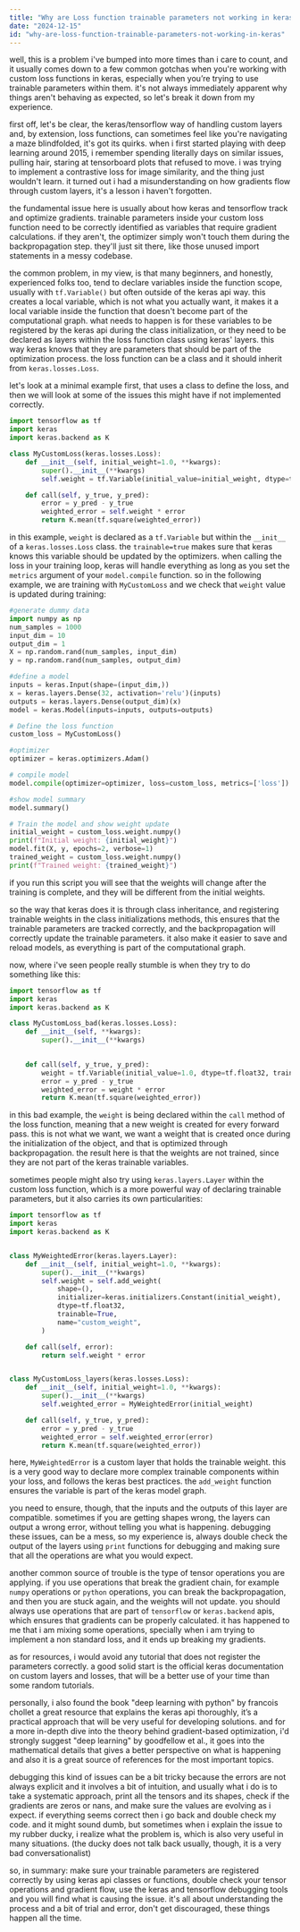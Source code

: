 ```yaml
---
title: "Why are Loss function trainable parameters not working in keras?"
date: "2024-12-15"
id: "why-are-loss-function-trainable-parameters-not-working-in-keras"
---
```


well, this is a problem i've bumped into more times than i care to count, and it usually comes down to a few common gotchas when you're working with custom loss functions in keras, especially when you’re trying to use trainable parameters within them. it's not always immediately apparent why things aren't behaving as expected, so let's break it down from my experience.

first off, let's be clear, the keras/tensorflow way of handling custom layers and, by extension, loss functions, can sometimes feel like you're navigating a maze blindfolded, it's got its quirks. when i first started playing with deep learning around 2015, i remember spending literally days on similar issues, pulling hair, staring at tensorboard plots that refused to move. i was trying to implement a contrastive loss for image similarity, and the thing just wouldn't learn. it turned out i had a misunderstanding on how gradients flow through custom layers, it's a lesson i haven't forgotten.

the fundamental issue here is usually about how keras and tensorflow track and optimize gradients. trainable parameters inside your custom loss function need to be correctly identified as variables that require gradient calculations. if they aren't, the optimizer simply won't touch them during the backpropagation step. they'll just sit there, like those unused import statements in a messy codebase.

the common problem, in my view, is that many beginners, and honestly, experienced folks too, tend to declare variables inside the function scope, usually with `tf.Variable()` but often outside of the keras api way. this creates a local variable, which is not what you actually want, it makes it a local variable inside the function that doesn't become part of the computational graph. what needs to happen is for these variables to be registered by the keras api during the class initialization, or they need to be declared as layers within the loss function class using keras' layers. this way keras knows that they are parameters that should be part of the optimization process. the loss function can be a class and it should inherit from `keras.losses.Loss`.

let's look at a minimal example first, that uses a class to define the loss, and then we will look at some of the issues this might have if not implemented correctly.

```python
import tensorflow as tf
import keras
import keras.backend as K

class MyCustomLoss(keras.losses.Loss):
    def __init__(self, initial_weight=1.0, **kwargs):
        super().__init__(**kwargs)
        self.weight = tf.Variable(initial_value=initial_weight, dtype=tf.float32, trainable=True)

    def call(self, y_true, y_pred):
        error = y_pred - y_true
        weighted_error = self.weight * error
        return K.mean(tf.square(weighted_error))
```

in this example, `weight` is declared as a `tf.Variable` but within the `__init__` of a `keras.losses.Loss` class. the `trainable=true` makes sure that keras knows this variable should be updated by the optimizers. when calling the loss in your training loop, keras will handle everything as long as you set the `metrics` argument of your `model.compile` function. so in the following example, we are training with `MyCustomLoss` and we check that `weight` value is updated during training:

```python
#generate dummy data
import numpy as np
num_samples = 1000
input_dim = 10
output_dim = 1
X = np.random.rand(num_samples, input_dim)
y = np.random.rand(num_samples, output_dim)

#define a model
inputs = keras.Input(shape=(input_dim,))
x = keras.layers.Dense(32, activation='relu')(inputs)
outputs = keras.layers.Dense(output_dim)(x)
model = keras.Model(inputs=inputs, outputs=outputs)

# Define the loss function
custom_loss = MyCustomLoss()

#optimizer
optimizer = keras.optimizers.Adam()

# compile model
model.compile(optimizer=optimizer, loss=custom_loss, metrics=['loss'])

#show model summary
model.summary()

# Train the model and show weight update
initial_weight = custom_loss.weight.numpy()
print(f"Initial weight: {initial_weight}")
model.fit(X, y, epochs=2, verbose=1)
trained_weight = custom_loss.weight.numpy()
print(f"Trained weight: {trained_weight}")
```
if you run this script you will see that the weights will change after the training is complete, and they will be different from the initial weights. 

so the way that keras does it is through class inheritance, and registering trainable weights in the class initializations methods, this ensures that the trainable parameters are tracked correctly, and the backpropagation will correctly update the trainable parameters. it also make it easier to save and reload models, as everything is part of the computational graph.

now, where i've seen people really stumble is when they try to do something like this:

```python
import tensorflow as tf
import keras
import keras.backend as K

class MyCustomLoss_bad(keras.losses.Loss):
    def __init__(self, **kwargs):
        super().__init__(**kwargs)
        

    def call(self, y_true, y_pred):
        weight = tf.Variable(initial_value=1.0, dtype=tf.float32, trainable=True)
        error = y_pred - y_true
        weighted_error = weight * error
        return K.mean(tf.square(weighted_error))
```

in this bad example, the `weight` is being declared within the `call` method of the loss function, meaning that a new weight is created for every forward pass. this is not what we want, we want a weight that is created once during the initialization of the object, and that is optimized through backpropagation. the result here is that the weights are not trained, since they are not part of the keras trainable variables.

sometimes people might also try using `keras.layers.Layer` within the custom loss function, which is a more powerful way of declaring trainable parameters, but it also carries its own particularities:

```python
import tensorflow as tf
import keras
import keras.backend as K


class MyWeightedError(keras.layers.Layer):
    def __init__(self, initial_weight=1.0, **kwargs):
        super().__init__(**kwargs)
        self.weight = self.add_weight(
            shape=(),
            initializer=keras.initializers.Constant(initial_weight),
            dtype=tf.float32,
            trainable=True,
            name="custom_weight",
        )

    def call(self, error):
        return self.weight * error


class MyCustomLoss_layers(keras.losses.Loss):
    def __init__(self, initial_weight=1.0, **kwargs):
        super().__init__(**kwargs)
        self.weighted_error = MyWeightedError(initial_weight)

    def call(self, y_true, y_pred):
        error = y_pred - y_true
        weighted_error = self.weighted_error(error)
        return K.mean(tf.square(weighted_error))
```

here, `MyWeightedError` is a custom layer that holds the trainable weight. this is a very good way to declare more complex trainable components within your loss, and follows the keras best practices. the `add_weight` function ensures the variable is part of the keras model graph.

you need to ensure, though, that the inputs and the outputs of this layer are compatible. sometimes if you are getting shapes wrong, the layers can output a wrong error, without telling you what is happening. debugging these issues, can be a mess, so my experience is, always double check the output of the layers using `print` functions for debugging and making sure that all the operations are what you would expect.

another common source of trouble is the type of tensor operations you are applying. if you use operations that break the gradient chain, for example `numpy` operations or `python` operations, you can break the backpropagation, and then you are stuck again, and the weights will not update. you should always use operations that are part of `tensorflow` or `keras.backend` apis, which ensures that gradients can be properly calculated. it has happened to me that i am mixing some operations, specially when i am trying to implement a non standard loss, and it ends up breaking my gradients.

as for resources, i would avoid any tutorial that does not register the parameters correctly. a good solid start is the official keras documentation on custom layers and losses, that will be a better use of your time than some random tutorials.

personally, i also found the book "deep learning with python" by francois chollet a great resource that explains the keras api thoroughly, it’s a practical approach that will be very useful for developing solutions. and for a more in-depth dive into the theory behind gradient-based optimization, i'd strongly suggest "deep learning" by goodfellow et al., it goes into the mathematical details that gives a better perspective on what is happening and also it is a great source of references for the most important topics.

debugging this kind of issues can be a bit tricky because the errors are not always explicit and it involves a bit of intuition, and usually what i do is to take a systematic approach, print all the tensors and its shapes, check if the gradients are zeros or nans, and make sure the values are evolving as i expect. if everything seems correct then i go back and double check my code. and it might sound dumb, but sometimes when i explain the issue to my rubber ducky, i realize what the problem is, which is also very useful in many situations. (the ducky does not talk back usually, though, it is a very bad conversationalist)

so, in summary: make sure your trainable parameters are registered correctly by using keras api classes or functions, double check your tensor operations and gradient flow, use the keras and tensorflow debugging tools and you will find what is causing the issue. it's all about understanding the process and a bit of trial and error, don't get discouraged, these things happen all the time.
